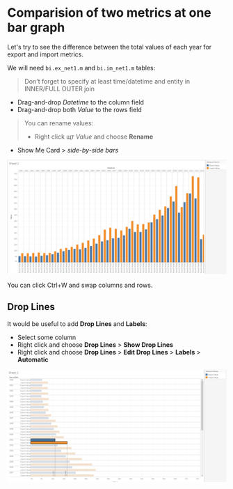 # Comparision of two metrics at one bar graph

Let's try to see the difference between the total values of each year for export and import metrics.

We will need `bi.ex_net1.m` and `bi.im_net1.m` tables:

> Don't forget to specify at least time/datetime and entity in INNER/FULL OUTER join

- Drag-and-drop _Datetime_ to the column field
- Drag-and-drop both _Value_ to the rows field

> You can rename values:
> - Right click щт _Value_ and choose **Rename**

- Show Me Card > _side-by-side bars_ 

![](images/bars.png)

You can click Ctrl+W and swap columns and rows.

## Drop Lines
It would be useful to add **Drop Lines** and **Labels**:

- Select some column
- Right click and choose **Drop Lines** > **Show Drop Lines**
- Right click and choose **Drop Lines** > **Edit Drop Lines** > **Labels** > **Automatic**


![](images/sswap.png)
